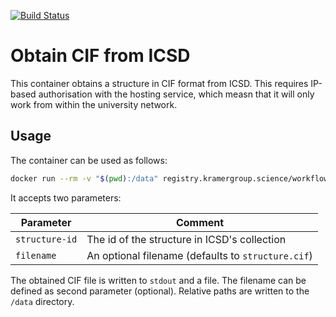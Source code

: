 [![Build Status](https://drone-ci-kramergroup.serveo.net/api/badges/kramergroup-workflows/get-cif-from-icsd/status.svg)](https://drone-ci-kramergroup.serveo.net/kramergroup-workflows/get-cif-from-icsd)

# Obtain CIF from ICSD

This container obtains a structure in CIF format from ICSD. This requires IP-based authorisation with the 
hosting service, which measn that it will only work from within the university network.

## Usage

The container can be used as follows:

```bash
docker run --rm -v "$(pwd):/data" registry.kramergroup.science/workflows/get-cif-from-icsd:latest 50334
```

It accepts two parameters:

| Parameter      | Comment                                            |
|----------------|----------------------------------------------------|
| `structure-id` | The id of the structure in ICSD's collection       |
| `filename`     | An optional filename (defaults to `structure.cif`) |

The obtained CIF file is written to `stdout` and a file. The filename can be defined as second parameter (optional). Relative paths are written to the `/data` directory.
